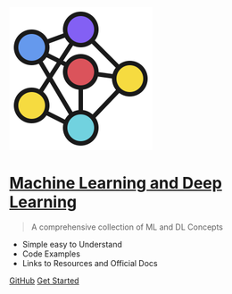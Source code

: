 ![logo](images/neural.png)

# [Machine Learning and Deep Learning](README.md)

> A comprehensive collection of ML and DL Concepts

- Simple easy to Understand	
- Code Examples	
- Links to Resources and Official Docs

[GitHub](https://github.com/naidukarthi2193/ML-DL-Docs)
[Get Started](README.md)
